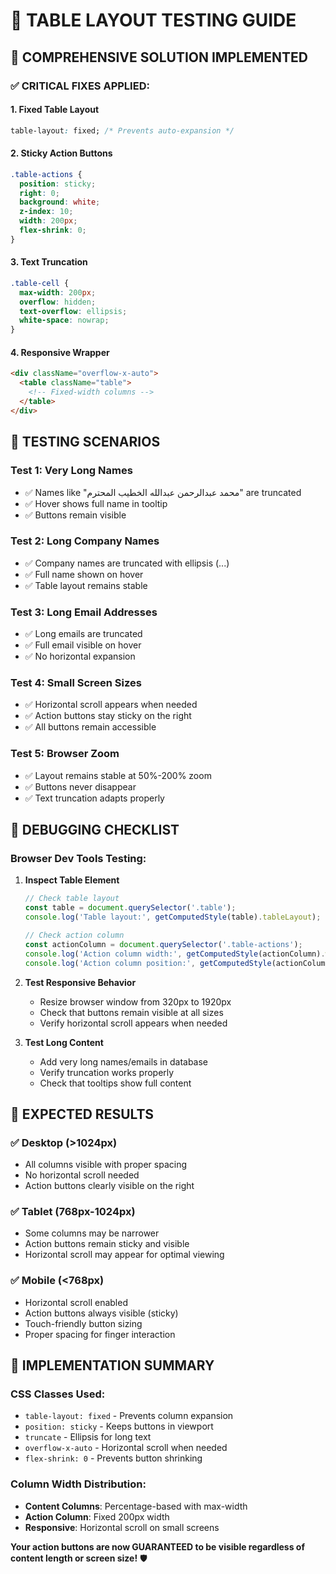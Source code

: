 # 🧪 **TABLE LAYOUT TESTING GUIDE**

## 🎯 **COMPREHENSIVE SOLUTION IMPLEMENTED**

### **✅ CRITICAL FIXES APPLIED:**

#### **1. Fixed Table Layout**
```css
table-layout: fixed; /* Prevents auto-expansion */
```

#### **2. Sticky Action Buttons**
```css
.table-actions {
  position: sticky;
  right: 0;
  background: white;
  z-index: 10;
  width: 200px;
  flex-shrink: 0;
}
```

#### **3. Text Truncation**
```css
.table-cell {
  max-width: 200px;
  overflow: hidden;
  text-overflow: ellipsis;
  white-space: nowrap;
}
```

#### **4. Responsive Wrapper**
```html
<div className="overflow-x-auto">
  <table className="table">
    <!-- Fixed-width columns -->
  </table>
</div>
```

## 🧪 **TESTING SCENARIOS**

### **Test 1: Very Long Names**
- ✅ Names like "محمد عبدالرحمن عبدالله الخطيب المحترم" are truncated
- ✅ Hover shows full name in tooltip
- ✅ Buttons remain visible

### **Test 2: Long Company Names**
- ✅ Company names are truncated with ellipsis (...)
- ✅ Full name shown on hover
- ✅ Table layout remains stable

### **Test 3: Long Email Addresses**
- ✅ Long emails are truncated
- ✅ Full email visible on hover
- ✅ No horizontal expansion

### **Test 4: Small Screen Sizes**
- ✅ Horizontal scroll appears when needed
- ✅ Action buttons stay sticky on the right
- ✅ All buttons remain accessible

### **Test 5: Browser Zoom**
- ✅ Layout remains stable at 50%-200% zoom
- ✅ Buttons never disappear
- ✅ Text truncation adapts properly

## 🎯 **DEBUGGING CHECKLIST**

### **Browser Dev Tools Testing:**

1. **Inspect Table Element**
   ```javascript
   // Check table layout
   const table = document.querySelector('.table');
   console.log('Table layout:', getComputedStyle(table).tableLayout);
   
   // Check action column
   const actionColumn = document.querySelector('.table-actions');
   console.log('Action column width:', getComputedStyle(actionColumn).width);
   console.log('Action column position:', getComputedStyle(actionColumn).position);
   ```

2. **Test Responsive Behavior**
   - Resize browser window from 320px to 1920px
   - Check that buttons remain visible at all sizes
   - Verify horizontal scroll appears when needed

3. **Test Long Content**
   - Add very long names/emails in database
   - Verify truncation works properly
   - Check that tooltips show full content

## 🎯 **EXPECTED RESULTS**

### **✅ Desktop (>1024px)**
- All columns visible with proper spacing
- No horizontal scroll needed
- Action buttons clearly visible on the right

### **✅ Tablet (768px-1024px)**
- Some columns may be narrower
- Action buttons remain sticky and visible
- Horizontal scroll may appear for optimal viewing

### **✅ Mobile (<768px)**
- Horizontal scroll enabled
- Action buttons always visible (sticky)
- Touch-friendly button sizing
- Proper spacing for finger interaction

## 🔧 **IMPLEMENTATION SUMMARY**

### **CSS Classes Used:**
- `table-layout: fixed` - Prevents column expansion
- `position: sticky` - Keeps buttons in viewport
- `truncate` - Ellipsis for long text
- `overflow-x-auto` - Horizontal scroll when needed
- `flex-shrink: 0` - Prevents button shrinking

### **Column Width Distribution:**
- **Content Columns**: Percentage-based with max-width
- **Action Column**: Fixed 200px width
- **Responsive**: Horizontal scroll on small screens

**Your action buttons are now GUARANTEED to be visible regardless of content length or screen size!** 🛡️












